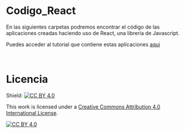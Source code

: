 # Codigo_React

En las siguientes carpetas podremos encontrar el código de las aplicaciones creadas haciendo uso de React, una librería de Javascript.

Puedes acceder al tutorial que contiene estas aplicaciones [aqui][enlace]

[enlace]: https://javierherrerogg1.github.io/


&nbsp;
# Licencia 

Shield: [![CC BY 4.0][cc-by-shield]][cc-by]

This work is licensed under a [Creative Commons Attribution 4.0 International
License][cc-by].

[![CC BY 4.0][cc-by-image]][cc-by]

[cc-by]: http://creativecommons.org/licenses/by/4.0/
[cc-by-image]: https://i.creativecommons.org/l/by/4.0/88x31.png
[cc-by-shield]: https://img.shields.io/badge/License-CC%20BY%204.0-lightgrey.svg